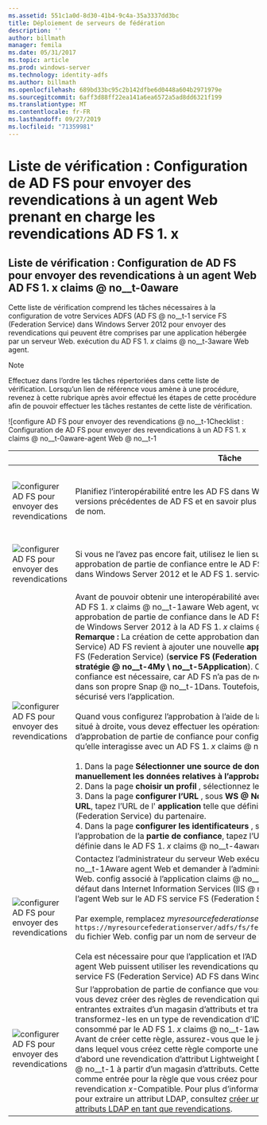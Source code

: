 ```yaml
---
ms.assetid: 551c1a0d-8d30-41b4-9c4a-35a3337dd3bc
title: Déploiement de serveurs de fédération
description: ''
author: billmath
manager: femila
ms.date: 05/31/2017
ms.topic: article
ms.prod: windows-server
ms.technology: identity-adfs
ms.author: billmath
ms.openlocfilehash: 689bd33bc95c2b142dfbe6d0448a604b2971979e
ms.sourcegitcommit: 6aff3d88ff22ea141a6ea6572a5ad8dd6321f199
ms.translationtype: MT
ms.contentlocale: fr-FR
ms.lasthandoff: 09/27/2019
ms.locfileid: "71359981"
---
```

# <a name="checklist-configuring-ad-fs-to-send-claims-to-an-ad-fs-1x-claims-aware-web-agent"></a>Liste de vérification : Configuration de AD FS pour envoyer des revendications à un agent Web prenant en charge les revendications AD FS 1. x

  
## <a name="checklist-configuring-ad-fs-to-send-claims-to-an-adfs1x-claims-aware-web-agent"></a>Liste de vérification : Configuration de AD FS pour envoyer des revendications à un agent Web AD FS 1. x claims @ no__t-0aware  
Cette liste de vérification comprend les tâches nécessaires à la configuration de votre Services ADFS \(AD FS @ no__t-1 service FS (Federation Service) dans Windows Server 2012 pour envoyer des revendications qui peuvent être comprises par une application hébergée par un serveur Web. exécution du AD FS 1. *x* claims @ no__t-3aware Web agent.  
  
> [!NOTE]  
> Effectuez dans l’ordre les tâches répertoriées dans cette liste de vérification. Lorsqu’un lien de référence vous amène à une procédure, revenez à cette rubrique après avoir effectué les étapes de cette procédure afin de pouvoir effectuer les tâches restantes de cette liste de vérification.  
  
![configure AD FS pour envoyer des revendications @ no__t-1Checklist : Configuration de AD FS pour envoyer des revendications à un AD FS 1. x claims @ no__t-0aware-agent Web @ no__t-1  
  
||Tâche|Référence|  
|-|--------|-------------|  
|![configurer AD FS pour envoyer des revendications](media/icon_checkboxo.gif)|Planifiez l’interopérabilité entre les AD FS dans Windows Server 2012 et les versions précédentes de AD FS et en savoir plus sur le type de revendication ID de nom.|@no__t 0configure AD FS pour envoyer des revendications](media/faa393df-4856-4431-9eda-4f4e5be72a90.gif)[planification de l’interopérabilité avec AD FS 1. x](https://technet.microsoft.com/library/ff678040.aspx)|  
|![configurer AD FS pour envoyer des revendications](media/icon_checkboxo.gif)|Si vous ne l’avez pas encore fait, utilisez le lien sur la droite pour créer d’abord une approbation de partie de confiance entre le AD FS service FS (Federation Service) dans Windows Server 2012 et le AD FS 1. service FS (Federation Service) *x* .|[Liste de vérification : configuration des services AD FS pour envoyer des revendications à un service de fédération AD FS 1.x](Checklist--Configuring-AD-FS-to-Send-Claims-to-an-AD-FS-1.x-Federation-Service.md)|  
|![configurer AD FS pour envoyer des revendications](media/icon_checkboxo.gif)|Avant de pouvoir obtenir une interopérabilité avec une application hébergée par le AD FS 1. *x* claims @ no__t-1aware Web agent, vous devez d’abord créer une approbation de partie de confiance dans le AD FS service FS (Federation Service) de Windows Server 2012 à la AD FS 1. *x* claims @ no__t-1aware Web agent. **Remarque :** La création de cette approbation dans le service FS (Federation Service) AD FS revient à ajouter une nouvelle **application** à la AD FS 1. x service FS (Federation Service) \(**service FS (Federation Service) @ No__t-3Trust stratégie @ no__t-4My \ no__t-5Application**\). Cette approbation de partie de confiance est nécessaire, car AD FS n’a pas de nœud d' **application** équivalent dans son propre Snap @ no__t-1Dans. Toutefois, il doit toujours avoir un canal sécurisé vers l’application.<br /><br />Quand vous configurez l’approbation à l’aide de la procédure indiquée dans le lien situé à droite, vous devez effectuer les opérations suivantes dans l’Assistant Ajout d’approbation de partie de confiance pour configurer cette approbation afin qu’elle interagisse avec un AD FS 1. *x* claims @ no__t-1Aware agent Web :<br /><br />1.  Dans la page **Sélectionner une source de données** , sélectionnez **entrer manuellement les données relatives à l’approbation de la partie de confiance**.<br />2.  Dans la page **choisir un profil** , sélectionnez le **Profil AD FS 1,0 et 1,1**.<br />3.  Dans la page **configurer l’URL** , sous **WS @ No__t-2FEDERATION passive URL**, tapez l’URL de l' **application** telle que définie dans le AD FS 1. *x* service FS (Federation Service) du partenaire.<br />4.  Dans la page **configurer les identificateurs** , sous identificateur de l’approbation de la **partie de confiance**, tapez l’URL de l' **application** telle que définie dans le AD FS 1. *x* claims @ no__t-4aware Web agent|![configure AD FS pour envoyer des revendications](media/faa393df-4856-4431-9eda-4f4e5be72a90.gif)[créer manuellement une approbation de partie de confiance](../../ad-fs/operations/Create-a-Relying-Party-Trust.md)|  
|![configurer AD FS pour envoyer des revendications](media/icon_checkboxo.gif)|Contactez l’administrateur du serveur Web exécutant le AD FS 1. *x* claims @ no__t-1Aware agent Web et demander à l’administrateur de modifier le fichier Web. config associé à l’application claims @ no__t-2aware \(Under le site Web par défaut dans Internet Information Services \(IIS @ no__t-5 @ no__t-6 à pointez l’agent Web sur le AD FS service FS (Federation Service).<br /><br />Par exemple, remplacez *myresourcefederationserver* dans la balise `<fs> https://myresourcefederationserver/adfs/fs/federationserverservice.asmx</fs>` du fichier Web. config par un nom de serveur de fédération AD FS valide.<br /><br />Cela est nécessaire pour que l’application et l’AD FS 1. x claims @ no__t-0aware agent Web puissent utiliser les revendications qui lui sont envoyées à partir de la service FS (Federation Service) AD FS dans Windows Server 2012.|N\/A|  
|![configurer AD FS pour envoyer des revendications](media/icon_checkboxo.gif)|Sur l’approbation de partie de confiance que vous avez créée précédemment, vous devez créer des règles de revendication qui acceptent les revendications entrantes extraites d’un magasin d’attributs et transmises, filtrez-les ou transformez-les en un type de revendication d’ID de nom qui peut être compris et consommé par le AD FS 1. *x* claims @ no__t-1aware Web agent. **Remarque :** Avant de créer cette règle, assurez-vous que le jeu de règles de revendication dans lequel vous créez cette règle comporte une règle antérieure qui extrait d’abord une revendication d’attribut Lightweight Directory Access Protocol \(LDAP @ no__t-1 à partir d’un magasin d’attributs. Cette revendication sera utilisée comme entrée pour la règle que vous créez pour envoyer un AD FS 1. revendication *x*\-Compatible. Pour plus d’informations sur la création d’une règle pour extraire un attribut LDAP, consultez [créer une règle pour envoyer des attributs LDAP en tant que revendications](../../ad-fs/operations/Create-a-Rule-to-Send-LDAP-Attributes-as-Claims.md).|![configure AD FS pour envoyer des revendications](media/faa393df-4856-4431-9eda-4f4e5be72a90.gif)[créer une règle pour envoyer une revendication Compatible AD FS 1. x](../../ad-fs/operations/Create-a-Rule-to-Send-an-AD-FS-1x-Compatible-Claim.md)|  
  


